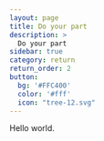 ```yaml
---
layout: page
title: Do your part
description: >
  Do your part
sidebar: true
category: return
return_order: 2
button:
  bg: '#FFC400'
  color: '#fff'
  icon: "tree-12.svg"
---
```


Hello world.
